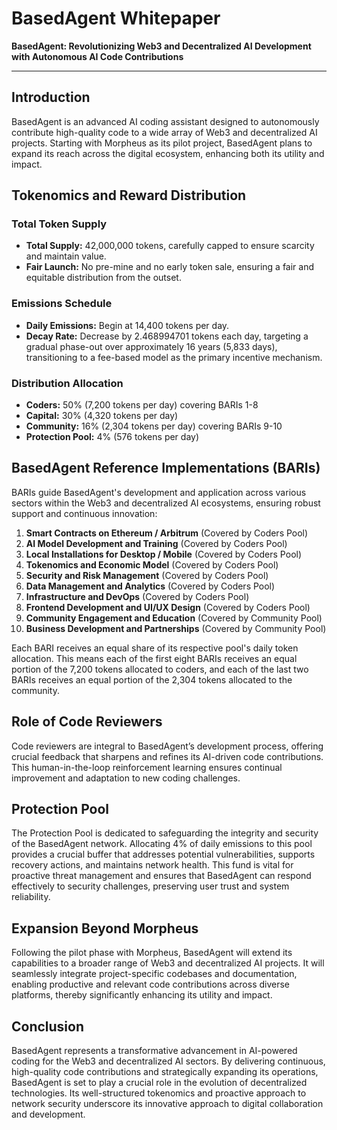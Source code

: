 # BasedAgent Whitepaper

**BasedAgent: Revolutionizing Web3 and Decentralized AI Development with Autonomous AI Code Contributions**

---

## Introduction

BasedAgent is an advanced AI coding assistant designed to autonomously contribute high-quality code to a wide array of Web3 and decentralized AI projects. Starting with Morpheus as its pilot project, BasedAgent plans to expand its reach across the digital ecosystem, enhancing both its utility and impact.

## Tokenomics and Reward Distribution

### Total Token Supply
- **Total Supply:** 42,000,000 tokens, carefully capped to ensure scarcity and maintain value.
- **Fair Launch:** No pre-mine and no early token sale, ensuring a fair and equitable distribution from the outset.

### Emissions Schedule
- **Daily Emissions:** Begin at 14,400 tokens per day.
- **Decay Rate:** Decrease by 2.468994701 tokens each day, targeting a gradual phase-out over approximately 16 years (5,833 days), transitioning to a fee-based model as the primary incentive mechanism.

### Distribution Allocation
- **Coders:** 50% (7,200 tokens per day) covering BARIs 1-8
- **Capital:** 30% (4,320 tokens per day)
- **Community:** 16% (2,304 tokens per day) covering BARIs 9-10
- **Protection Pool:** 4% (576 tokens per day)

## BasedAgent Reference Implementations (BARIs)

BARIs guide BasedAgent's development and application across various sectors within the Web3 and decentralized AI ecosystems, ensuring robust support and continuous innovation:

1. **Smart Contracts on Ethereum / Arbitrum** (Covered by Coders Pool)
2. **AI Model Development and Training** (Covered by Coders Pool)
3. **Local Installations for Desktop / Mobile** (Covered by Coders Pool)
4. **Tokenomics and Economic Model** (Covered by Coders Pool)
5. **Security and Risk Management** (Covered by Coders Pool)
6. **Data Management and Analytics** (Covered by Coders Pool)
7. **Infrastructure and DevOps** (Covered by Coders Pool)
8. **Frontend Development and UI/UX Design** (Covered by Coders Pool)
9. **Community Engagement and Education** (Covered by Community Pool)
10. **Business Development and Partnerships** (Covered by Community Pool)

Each BARI receives an equal share of its respective pool's daily token allocation. This means each of the first eight BARIs receives an equal portion of the 7,200 tokens allocated to coders, and each of the last two BARIs receives an equal portion of the 2,304 tokens allocated to the community.

## Role of Code Reviewers

Code reviewers are integral to BasedAgent’s development process, offering crucial feedback that sharpens and refines its AI-driven code contributions. This human-in-the-loop reinforcement learning ensures continual improvement and adaptation to new coding challenges.

## Protection Pool

The Protection Pool is dedicated to safeguarding the integrity and security of the BasedAgent network. Allocating 4% of daily emissions to this pool provides a crucial buffer that addresses potential vulnerabilities, supports recovery actions, and maintains network health. This fund is vital for proactive threat management and ensures that BasedAgent can respond effectively to security challenges, preserving user trust and system reliability.

## Expansion Beyond Morpheus

Following the pilot phase with Morpheus, BasedAgent will extend its capabilities to a broader range of Web3 and decentralized AI projects. It will seamlessly integrate project-specific codebases and documentation, enabling productive and relevant code contributions across diverse platforms, thereby significantly enhancing its utility and impact.

## Conclusion

BasedAgent represents a transformative advancement in AI-powered coding for the Web3 and decentralized AI sectors. By delivering continuous, high-quality code contributions and strategically expanding its operations, BasedAgent is set to play a crucial role in the evolution of decentralized technologies. Its well-structured tokenomics and proactive approach to network security underscore its innovative approach to digital collaboration and development.
